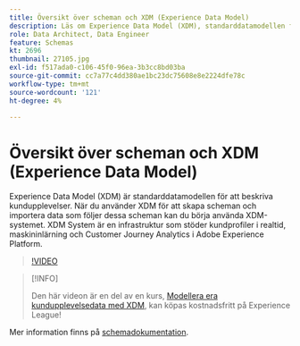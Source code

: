 ```yaml
---
title: Översikt över scheman och XDM (Experience Data Model)
description: Läs om Experience Data Model (XDM), standarddatamodellen för att beskriva kundupplevelser.
role: Data Architect, Data Engineer
feature: Schemas
kt: 2696
thumbnail: 27105.jpg
exl-id: f517ada0-c106-45f0-96ea-3b3cc8bd03ba
source-git-commit: cc7a77c4dd380ae1bc23dc75608e8e2224dfe78c
workflow-type: tm+mt
source-wordcount: '121'
ht-degree: 4%

---
```


# Översikt över scheman och XDM (Experience Data Model)

Experience Data Model (XDM) är standarddatamodellen för att beskriva kundupplevelser. När du använder XDM för att skapa scheman och importera data som följer dessa scheman kan du börja använda XDM-systemet. XDM System är en infrastruktur som stöder kundprofiler i realtid, maskininlärning och Customer Journey Analytics i Adobe Experience Platform.

>[!VIDEO](https://video.tv.adobe.com/v/27105?quality=12&learn=on)

>[!INFO]
>
> Den här videon är en del av en kurs, [Modellera era kundupplevelsedata med XDM](https://experienceleague.adobe.com/?recommended=ExperiencePlatform-D-1-2021.1.xdm), kan köpas kostnadsfritt på Experience League!

Mer information finns på [schemadokumentation](https://experienceleague.adobe.com/docs/experience-platform/xdm/home.html?lang=sv).
